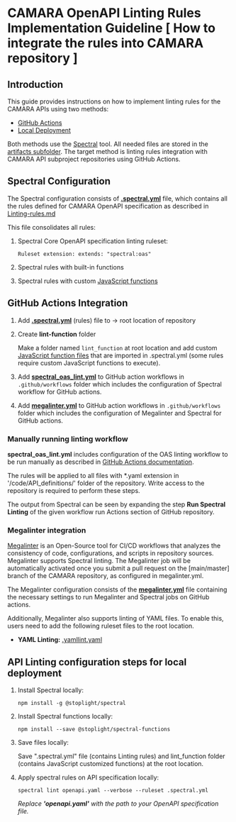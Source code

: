 # CAMARA OpenAPI Linting Rules Implementation Guideline [ How to integrate the rules into CAMARA repository ]

## Introduction

This guide provides instructions on how to implement linting rules for the CAMARA APIs using two methods:
- [GitHub Actions](#github-actions-integration)
- [Local Deployment](#api-linting-configuration-steps-for-local-deployment)

Both methods use the [Spectral](https://docs.stoplight.io/docs/spectral/674b27b261c3c-overview) tool. All needed files are stored in the [artifacts subfolder](/artifacts/linting_rules). The target method is linting rules integration with CAMARA API subproject repositories using GitHub Actions.

## Spectral Configuration

The Spectral configuration consists of <b><a href="/artifacts/linting_rules/.spectral.yml">.spectral.yml</a></b> file, which contains all the rules defined for CAMARA OpenAPI specification as described in [Linting-rules.md](Linting-rules.md)

This file consolidates all rules:

1.  Spectral Core OpenAPI specification linting ruleset:

    `Ruleset extension: extends: "spectral:oas"`

2.  Spectral rules with built-in functions
3.  Spectral rules with custom <a href="/artifacts/linting_rules/lint_function">JavaScript functions</a>

## GitHub Actions Integration

1. Add **[.spectral.yml](/artifacts/linting_rules/.spectral.yml)** (rules) file to -> root location of repository

2. Create **lint-function** folder

   Make a folder named `lint_function` at root location and add custom [JavaScript function files](/artifacts/linting_rules/lint_function) that are imported in .spectral.yml (some rules require custom JavaScript functions to execute).

3. Add **[spectral_oas_lint.yml](/artifacts/linting_rules/.github/workflows/spectral_oas_lint.yml)** to GitHub action workflows in `.github/workflows` folder
   which includes the configuration of Spectral workflow for GitHub actions.

4. Add <b>[megalinter.yml](/artifacts/linting_rules/.github/workflows/megalinter.yml)</b> to GitHub action workflows  in  `.github/workflows` folder
   which includes the configuration of Megalinter and Spectral for GitHub actions.

### Manually running linting workflow

**spectral_oas_lint.yml** includes configuration of the OAS linting workflow to be run manually as described in [GitHub Actions documentation](https://docs.github.com/en/actions/using-workflows/manually-running-a-workflow).

The rules will be applied to all files with *.yaml extension in '/code/API_definitions/' folder of the repository.
Write access to the repository is required to perform these steps.

The output from Spectral can be seen by expanding the step **Run Spectral Linting** of the given workflow run Actions section of GitHub repository.

### Megalinter integration

[Megalinter](https://megalinter.io/latest/) is an Open-Source tool for CI/CD workflows that analyzes the consistency of code, configurations, and scripts in repository sources. Megalinter supports Spectral linting.
The Megalinter job will be automatically activated once you submit a pull request on the [main/master] branch of the CAMARA repository, as configured in megalinter.yml.

The Megalinter configuration consists of the <b><a href="/artifacts/linting_rules/.github/workflows/megalinter.yml">megalinter.yml</a></b> file containing the necessary settings to run Megalinter and Spectral jobs on GitHub actions.

Additionally, Megalinter also supports linting of YAML files. To enable this, users need to add the following ruleset files to the root location.

-  <b>YAML Linting:</b> <a href="/artifacts/linting_rules/.yamllint.yaml">.yamllint.yaml</a>

## API Linting configuration steps for local deployment

1.  Install Spectral locally:

        npm install -g @stoplight/spectral

2.  Install Spectral functions locally:

        npm install --save @stoplight/spectral-functions

3.  Save files locally:

    Save ".spectral.yml" file (contains Linting rules) and lint_function folder (contains JavaScript customized functions) at the root location.

4.  Apply spectral rules on API specification locally:

        spectral lint openapi.yaml --verbose --ruleset .spectral.yml

    *Replace **'openapi.yaml'** with the path to your OpenAPI specification file.*
